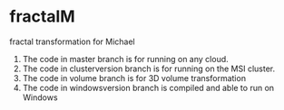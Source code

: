 fractalM
========

fractal transformation for Michael

1. The code in master branch is for running on any cloud.
2. The code in clusterversion branch is for running on the MSI cluster.
3. The code in volume branch is for 3D volume transformation
4. The code in windowsversion branch is compiled and able to run on Windows
